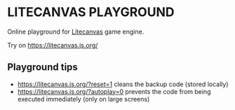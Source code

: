 # LITECANVAS PLAYGROUND

Online playground for [Litecanvas](https://github.com/litecanvas/game-engine) game engine.

Try on https://litecanvas.js.org/

## Playground tips

- https://litecanvas.js.org/?reset=1 cleans the backup code (stored locally)
- https://litecanvas.js.org/?autoplay=0 prevents the code from being executed immediately (only on large screens)
